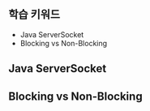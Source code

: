## 학습 키워드

- Java ServerSocket
- Blocking vs Non-Blocking

## Java ServerSocket

## Blocking vs Non-Blocking
